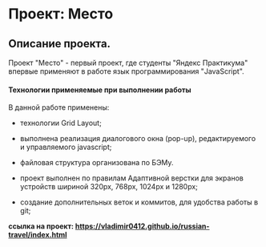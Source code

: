 # Проект: Место

## Описание проекта.

Проект "Место" - первый проект, где студенты "Яндекс Практикума" впервые применяют в работе язык программирования "JavaScript".


#### Технологии применяемые при выполнении работы

В данной работе применены:

* технологии Grid Layout;

* выполнена реализация диалогового окна (pop-up), редактируемого и управляемого javascript;

* файловая структура организована по БЭМу.

* проект выполнен по правилам Адаптивной верстки для экранов устройств шириной 320px, 768px, 1024px и 1280px;

* создание дополнительных веток и коммитов, для удобства работы в git;

**ссылка на проект: https://vladimir0412.github.io/russian-travel/index.html**
